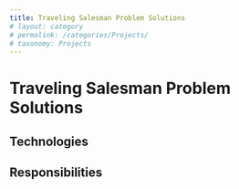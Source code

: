 ```yaml
---
title: Traveling Salesman Problem Solutions
# layout: category
# permalink: /categories/Projects/
# taxonomy: Projects
---
```

# Traveling Salesman Problem Solutions

## Technologies

## Responsibilities
